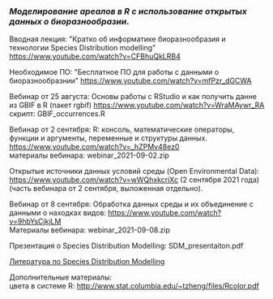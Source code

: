 ### *Моделирование ареалов в R с использование открытых данных о биоразнообразии*.

Вводная лекция: "Кратко об информатике биоразнообразия и технологии Species Distribution modelling" https://www.youtube.com/watch?v=CFBhuQkLRB4

Необходимое ПО: "Бесплатное ПО для работы с данными о биоразнообразнии" https://www.youtube.com/watch?v=mfPzr_dGCWA

Вебинар от 25 августа: Основы работы с RStudio и как получить данне из GBIF в R (пакет rgbif) https://www.youtube.com/watch?v=WraMAywr_RA
<br>скрипт: GBIF_occurrences.R

Вебинар от 2 сентября: R: консоль, математические операторы, функции и аргументы, переменные и структуры данных. https://www.youtube.com/watch?v=_hZPMv48ez0
<br> материалы вебинара: webinar_2021-09-02.zip

Открытые источники данных условий среды (Open Environmental Data): https://www.youtube.com/watch?v=wWQhxkcriXc (2 сентября 2021 года) (часть вебинара от 2 сентября, выложенная отдельно).

Вебинар от 8 сентября: Обработка данных среды и их объединение с данными о находках видов: https://www.youtube.com/watch?v=9hbYsCjkjLM<br>
Материалы вебинара: webinar_2021-09-08.zip

Презентация о Species Distribution Modelling: SDM_presentaiton.pdf
<!---
[Учебный проект: Ac_project](https://drive.google.com/file/d/1T6Mm6Qq2ByQVHFpvLl3q0NL5RsnVf1cP)
--->

[Литература по Species Distribution Modelling](https://drive.google.com/drive/folders/1nShhxfPUGqlQ7rkEVWdR9wOLGJcxy2Zd)


Дополнительные материалы:
<br>цвета в системе R: http://www.stat.columbia.edu/~tzheng/files/Rcolor.pdf

